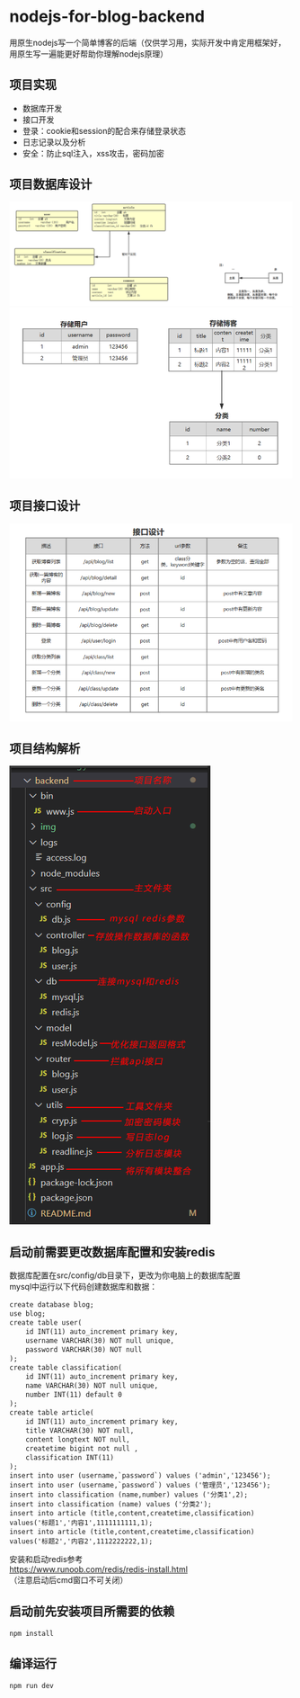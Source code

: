# nodejs-for-blog-backend
用原生nodejs写一个简单博客的后端（仅供学习用，实际开发中肯定用框架好，用原生写一遍能更好帮助你理解nodejs原理）

## 项目实现
- 数据库开发
- 接口开发
- 登录：cookie和session的配合来存储登录状态
- 日志记录以及分析
- 安全：防止sql注入，xss攻击，密码加密

## 项目数据库设计
![数据库设计](https://github.com/rongliangtang/nodejs-for-blog-backend/raw/master/img/db.png)
![数据库设计](https://github.com/rongliangtang/nodejs-for-blog-backend/raw/master/img/db1.png)

## 项目接口设计
![接口设计](https://github.com/rongliangtang/nodejs-for-blog-backend/raw/master/img/port.png)

## 项目结构解析
![项目结构](https://github.com/rongliangtang/nodejs-for-blog-backend/raw/master/img/item.png)

## 启动前需要更改数据库配置和安装redis
数据库配置在src/config/db目录下，更改为你电脑上的数据库配置</br>
mysql中运行以下代码创建数据库和数据：
```
create database blog;
use blog;
create table user(
	id INT(11) auto_increment primary key,
    username VARCHAR(30) NOT null unique,
	password VARCHAR(30) NOT null
);
create table classification(
	id INT(11) auto_increment primary key,
    name VARCHAR(30) NOT null unique,
	number INT(11) default 0
);
create table article(
	id INT(11) auto_increment primary key,
    title VARCHAR(30) NOT null,
	content longtext NOT null,
    createtime bigint not null ,
    classification INT(11) 
);
insert into user (username,`password`) values ('admin','123456');
insert into user (username,`password`) values ('管理员','123456');
insert into classification (name,number) values ('分类1',2);
insert into classification (name) values ('分类2');
insert into article (title,content,createtime,classification) values('标题1','内容1',1111111111,1);
insert into article (title,content,createtime,classification) values('标题2','内容2',1112222222,1);
```

安装和启动redis参考</br>https://www.runoob.com/redis/redis-install.html</br>（注意启动后cmd窗口不可关闭）

## 启动前先安装项目所需要的依赖
```
npm install
```

## 编译运行
```
npm run dev
```

